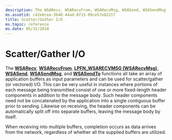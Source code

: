 ```yaml
---
description: The WSARecv, WSARecvFrom, WSARecvMsg, WSASend, WSASendMsg, and WSASendTo functions all take an array of application buffers as input parameters and can be used for scatter/gather (or vectored) I/O.
ms.assetid: c42e6cea-3b40-44ad-8715-09ce57e82217
title: Scatter/Gather I/O
ms.topic: reference
ms.date: 05/31/2018
---
```


# Scatter/Gather I/O

The [**WSARecv**](/windows/desktop/api/Winsock2/nf-winsock2-wsarecv), [**WSARecvFrom**](/windows/desktop/api/Winsock2/nf-winsock2-wsarecvfrom), [**LPFN_WSARECVMSG (WSARecvMsg)**](/windows/win32/api/mswsock/nc-mswsock-lpfn_wsarecvmsg), [**WSASend**](/windows/desktop/api/Winsock2/nf-winsock2-wsasend), [**WSASendMsg**](/windows/desktop/api/winsock2/nf-winsock2-wsasendmsg), and [**WSASendTo**](/windows/desktop/api/Winsock2/nf-winsock2-wsasendto) functions all take an array of application buffers as input parameters and can be used for scatter/gather (or vectored) I/O. This can be very useful in instances where portions of each message being transmitted consist of one or more fixed-length header components in addition to the message body. Such header components need not be concatenated by the application into a single contiguous buffer prior to sending. Likewise on receiving, the header components can be automatically split off into separate buffers, leaving the message body by itself.

When receiving into multiple buffers, completion occurs as data arrives from the network, regardless of whether all the supplied buffers are utilized.

 

 
